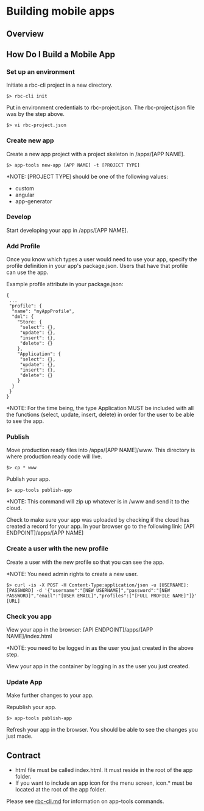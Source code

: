 Building mobile apps
=====================
## Overview

## How Do I Build a Mobile App

### Set up an environment
Initiate a rbc-cli project in a new directory.
```
$> rbc-cli init
```
Put in environment credentials to rbc-project.json. The rbc-project.json file was by the step above.
```
$> vi rbc-project.json
```

### Create new app

Create a new app project with a project skeleton in /apps/[APP NAME].

```
$> app-tools new-app [APP NAME] -t [PROJECT TYPE]
```

*NOTE: [PROJECT TYPE] should be one of the following values:
 * custom
 * angular
 * app-generator
 
### Develop

Start developing your app in /apps/[APP NAME].

### Add Profile

Once you know which types a user would need to use your app, specify the profile definition in your app's package.json. Users that have that profile can use the app.

Example profile attribute in your package.json:
```
{
 ...
 "profile": {
  "name": "myAppProfile",
  "dml": {
    "Store: {
     "select": {},
     "update": {},
     "insert": {},
     "delete": {}
    },
    "Application": {
     "select": {},
     "update": {},
     "insert": {},
     "delete": {}
    }
  }
 }
}
```
*NOTE: For the time being, the type Application MUST be included with all the functions (select, update, insert, delete) in order for the user to be able to see the app.

### Publish

Move production ready files into /apps/[APP NAME]/www. This directory is where production ready code will live.
```
$> cp * www
```

Publish your app.
```
$> app-tools publish-app
```
*NOTE: This command will zip up whatever is in /www and send it to the cloud.

Check to make sure your app was uploaded by checking if the cloud has created a record for your app. In your browser go to the following link: [API ENDPOINT]/apps/[APP NAME]
 
### Create a user with the new profile

Create a user with the new profile so that you can see the app.

*NOTE: You need admin rights to create a new user.

```
$> curl -is -X POST -H Content-Type:application/json -u [USERNAME]:[PASSWORD] -d '{"username":"[NEW USERNAME]","password":"[NEW PASSWORD]","email":"[USER EMAIL]","profiles":["[FULL PROFILE NAME]"]}' [URL]
```
 
### Check you app
View your app in the browser: [API ENDPOINT]/apps/[APP NAME]/index.html 

*NOTE: you need to be logged in as the user you just created in the above step.

View your app in the container by logging in as the user you just created.

### Update App

Make further changes to your app.

Republish your app.
```
$> app-tools publish-app
```

Refresh your app in the browser. You should be able to see the changes you just made.

## Contract
* html file must be called index.html. It must reside in the root of the app folder.
* If you want to include an app icon for the menu screen,
 icon.* must be located at the root of the app folder.

 Please see [rbc-cli.md](./rbc-cli.md) for information on app-tools commands.
